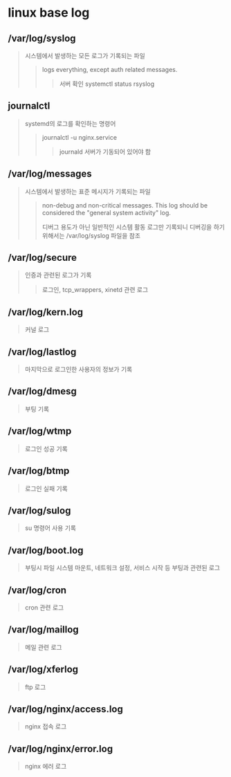 # linux base log

## /var/log/syslog

> 시스템에서 발생하는 모든 로그가 기록되는 파일
>
> > logs everything, except auth related messages.
> >
> > > 서버 확인 systemctl status rsyslog

## journalctl

> systemd의 로그를 확인하는 명령어
>
> > journalctl -u nginx.service
> >
> > > journald 서버가 기동되어 있어야 함

## /var/log/messages

> 시스템에서 발생하는 표준 메시지가 기록되는 파일
>
> > non-debug and non-critical messages. This log should be considered the "general system activity" log.
> >
> > 디버그 용도가 아닌 일반적인 시스템 활동 로그만 기록되니 디버깅을 하기 위해서는 /var/log/syslog 파일을 참조

## /var/log/secure

> 인증과 관련된 로그가 기록
>
> > 로그인, tcp_wrappers, xinetd 관련 로그

## /var/log/kern.log

> 커널 로그

## /var/log/lastlog

> 마지막으로 로그인한 사용자의 정보가 기록

## /var/log/dmesg

> 부팅 기록

## /var/log/wtmp

> 로그인 성공 기록

## /var/log/btmp

> 로그인 실패 기록

## /var/log/sulog

> su 명령어 사용 기록

## /var/log/boot.log

> 부팅시 파일 시스템 마운트, 네트워크 설정, 서비스 시작 등 부팅과 관련된 로그

## /var/log/cron

> cron 관련 로그

## /var/log/maillog

> 메일 관련 로그

## /var/log/xferlog

> ftp 로그

## /var/log/nginx/access.log

> nginx 접속 로그

## /var/log/nginx/error.log

> nginx 에러 로그
